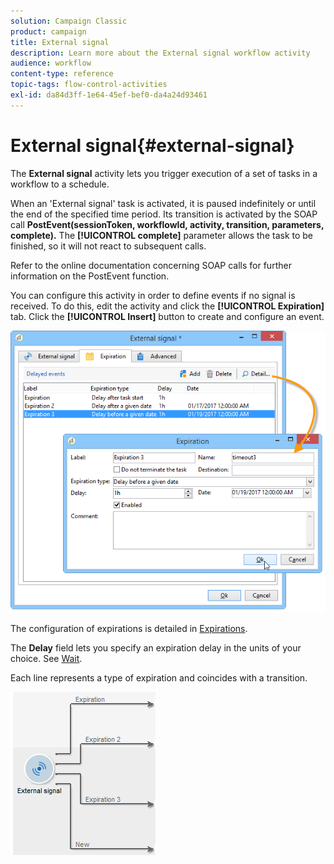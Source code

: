 ```yaml
---
solution: Campaign Classic
product: campaign
title: External signal
description: Learn more about the External signal workflow activity
audience: workflow
content-type: reference
topic-tags: flow-control-activities
exl-id: da84d3ff-1e64-45ef-bef0-da4a24d93461
---
```

# External signal{#external-signal}

The **External signal** activity lets you trigger execution of a set of tasks in a workflow to a schedule.

When an 'External signal' task is activated, it is paused indefinitely or until the end of the specified time period. Its transition is activated by the SOAP call **PostEvent(sessionToken, workflowId, activity, transition, parameters, complete).** The **[!UICONTROL complete]** parameter allows the task to be finished, so it will not react to subsequent calls.

Refer to the online documentation concerning SOAP calls for further information on the PostEvent function.

You can configure this activity in order to define events if no signal is received. To do this, edit the activity and click the **[!UICONTROL Expiration]** tab. Click the **[!UICONTROL Insert]** button to create and configure an event.

![](assets/edit_signal.png)

The configuration of expirations is detailed in [Expirations](../../workflow/using/defining-approvals.md).

The **Delay** field lets you specify an expiration delay in the units of your choice. See [Wait](../../workflow/using/wait.md).

Each line represents a type of expiration and coincides with a transition.

![](assets/external_sign_diag.png)
